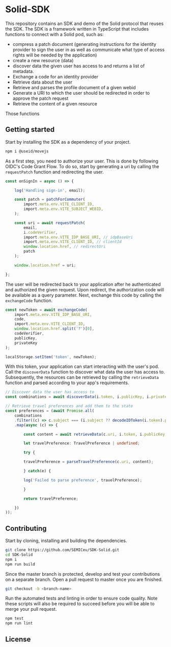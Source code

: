 # Solid-SDK
This repository contains an SDK and demo of the Solid protocol that reuses the SDK.
The SDK is a framework written in TypeScript that includes functions to connect with a Solid pod, such as:

- compress a patch document (generating instructions for the identity provider to sign the user in as well as 
communicate what type of access rights will be needed by the application)
- create a new resource (data)
- discover data the given user has access to and returns a list of metadata.
- Exchange a code for an identity provider
- Retrieve data about the user
- Retrieve and parses the profile document of a given webid
- Generate a URI to which the user should be redirected in order to approve the patch request
- Retrieve the content of a given resource

Those functions


## Getting started
Start by installing the SDK as a dependency of your project.

```bash
npm i @useid/movejs
```

As a first step, you need to authorize your user. This is done by following OIDC's Code Grant Flow. To do so, start by generating a uri by calling the `requestPatch` function and redirecting the user.

```typescript
const onSignIn = async () => {

    log('Handling sign-in', email);

    const patch = patchForCommuter(
        import.meta.env.VITE_CLIENT_ID,
        import.meta.env.VITE_SUBJECT_WEBID,
    );

    const uri = await requestPatch(
        email,
        i.codeVerifier,
        import.meta.env.VITE_IDP_BASE_URI, // idpBaseUri
        import.meta.env.VITE_CLIENT_ID, // clientId
        window.location.href, // redirectUri
        patch
    );

    window.location.href = uri;

};
```

The user will be redirected back to your application after he authenticated and authorized the given request. Upon redirect, the authorization code will be available as a query parameter. Next, exchange this code by calling the `exchangeCode` function.

```typescript
const newToken = await exchangeCode(
    import.meta.env.VITE_IDP_BASE_URI,
    code,
    import.meta.env.VITE_CLIENT_ID,
    window.location.href.split('?')[0],
    codeVerifier,
    publicKey,
    privateKey
);

localStorage.setItem('token', newToken);
```

With this token, your application can start interacting with the user's pod. Call the `discoverData` function to discover what data the user has access to. Subsequently, the resources can be retrieved by calling the `retrieveData` function and parsed according to your app's requirements.

```typescript
// Discover data the user has access to
const combinations = await discoverData(i.token, i.publicKey, i.privateKey);

// Retrieve travel preferences and add them to the state
const preferences = (await Promise.all(
    combinations
    .filter((c) => c.subject === (i.subject ?? decodeIDToken(i.token).payload.webid) && c.type === 'https://voc.movejs.io/travel-preference')
    .map(async (c) => {

        const content = await retrieveData(c.uri, i.token, i.publicKey, i.privateKey);

        let travelPreference: TravelPreference | undefined;

        try {

        travelPreference = parseTravelPreference(c.uri, content);

        } catch(e) {

        log('Failed to parse preference', travelPreference);

        }

        return travelPreference;

    })
));
```

## Contributing
Start by cloning, installing and building the dependencies.

```bash
git clone https://github.com/SEMICeu/SDK-Solid.git
cd SDK-Solid
npm i
npm run build
```

Since the master branch is protected, develop and test your contributions on a separate branch. Open a pull request to master once you are finished.

```bash
git checkout -b <branch-name>
```

Run the automated tests and linting in order to ensure code quality. Note these scripts will also be required to succeed before you will be able to merge your pull request.

```bash
npm test
npm run lint
```

## License

